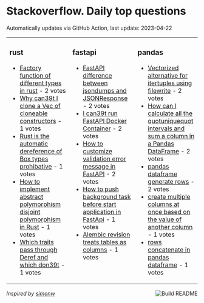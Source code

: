 # Stackoverflow. Daily top questions 

Automatically updates via GitHub Action, last update: <!-- date starts -->2023-04-22<!-- date ends -->


<table><tr><td valign="top" width="33%">

### rust
<!-- rust starts -->
* [Factory function of different types in rust](https://stackoverflow.com/questions/76071242/factory-function-of-different-types-in-rust) - 2 votes
* [Why can39t I clone a Vec of cloneable constructors](https://stackoverflow.com/questions/76075892/why-cant-i-clone-a-vec-of-cloneable-constructors) - 1 votes
* [Rust is the automatic dereference of Box types prohibative](https://stackoverflow.com/questions/76073177/rust-is-the-automatic-dereference-of-box-types-prohibative) - 1 votes
* [How to implement abstract polymorphism  disjoint polymorphism in Rust](https://stackoverflow.com/questions/76072681/how-to-implement-abstract-polymorphism-disjoint-polymorphism-in-rust) - 1 votes
* [Which traits pass through Deref and which don39t](https://stackoverflow.com/questions/76073303/which-traits-pass-through-deref-and-which-dont) - 1 votes
<!-- rust ends -->
</td><td valign="top" width="34%">


### fastapi
<!-- fastapi starts -->
* [FastAPI difference between jsondumps and JSONResponse](https://stackoverflow.com/questions/76070545/fastapi-difference-between-json-dumps-and-jsonresponse) - 2 votes
* [I can39t run FastAPI Docker Container](https://stackoverflow.com/questions/76078702/i-cant-run-fastapi-docker-container) - 2 votes
* [How to customize validation error message in FastAPI](https://stackoverflow.com/questions/76078450/how-to-customize-validation-error-message-in-fastapi) - 2 votes
* [How to push background task before start application in FastApi](https://stackoverflow.com/questions/76080465/how-to-push-background-task-before-start-application-in-fastapi) - 1 votes
* [Alembic revision treats tables as columns](https://stackoverflow.com/questions/76077353/alembic-revision-treats-tables-as-columns) - 1 votes
<!-- fastapi ends -->
</td><td valign="top" width="34%">


### pandas
<!-- pandas starts -->
* [Vectorized alternative for itertuples using filewrite](https://stackoverflow.com/questions/76076150/vectorized-alternative-for-itertuples-using-file-write) - 2 votes
* [How can I calculate all the quotuniquequot intervals and sum a column in a Pandas DataFrame](https://stackoverflow.com/questions/76076814/how-can-i-calculate-all-the-unique-intervals-and-sum-a-column-in-a-pandas-data) - 2 votes
* [pandas dataframe generate rows](https://stackoverflow.com/questions/76081554/pandas-dataframe-generate-rows) - 2 votes
* [create multiple columns at once based on the value of another column](https://stackoverflow.com/questions/76075818/create-multiple-columns-at-once-based-on-the-value-of-another-column) - 1 votes
* [rows concatenate in pandas dataframe](https://stackoverflow.com/questions/76073715/rows-concatenate-in-pandas-dataframe) - 1 votes
<!-- pandas ends -->
</td></tr></table>

<a href="https://github.com/hp0404/hp0404/actions"><img src="https://github.com/hp0404/hp0404/workflows/Build%20README/badge.svg" align="right" alt="Build README"></a> <p>*Inspired by  [simonw](https://github.com/simonw/simonw)*</p>
